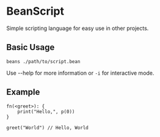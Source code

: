 # BeanScript

Simple scripting language for easy use in other projects.

## Basic Usage

`beans ./path/to/script.bean`

Use --help for more information or `-i` for interactive mode.

## Example

```
fn(<greet>): {
	print("Hello,", p(0))
}

greet("World") // Hello, World
```
